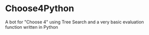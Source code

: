 # Choose4Python
A bot for "Choose 4" using Tree Search and a very basic evaluation function written in Python

